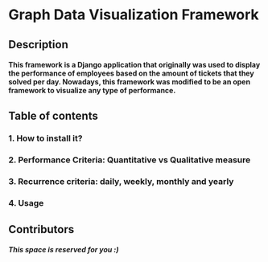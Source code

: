 # Graph Data Visualization Framework 

## Description

#### This framework is a Django application that originally was used to display the performance of employees based on the amount of tickets that they solved per day. Nowadays, this framework was modified to be an open framework to visualize any type of performance. 

## Table of contents

### 1. How to install it?
### 2. Performance Criteria: Quantitative vs Qualitative measure
### 3. Recurrence criteria: daily, weekly, monthly and yearly
### 4. Usage

## Contributors

##### This space is reserved for you :)
